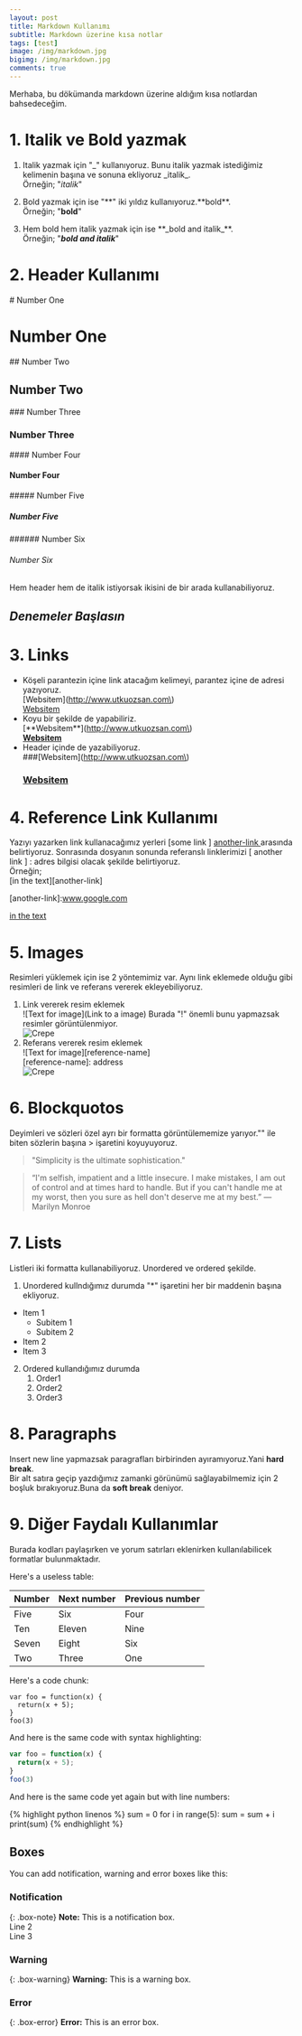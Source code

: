 ```yaml
---
layout: post
title: Markdown Kullanımı
subtitle: Markdown üzerine kısa notlar
tags: [test]
image: /img/markdown.jpg
bigimg: /img/markdown.jpg
comments: true
---
```


Merhaba,
  bu dökümanda markdown üzerine aldığım kısa notlardan bahsedeceğim.

# 1. Italik ve Bold yazmak

1. Italik yazmak için "_" kullanıyoruz.  Bunu italik yazmak istediğimiz kelimenin başına ve sonuna ekliyoruz  \_italik\_.  
  Örneğin; "_italik_" 

2. Bold yazmak için ise "**" iki yıldız kullanıyoruz.\*\*bold\*\*.  
Örneğin; "**bold**"

3. Hem bold hem italik yazmak için ise \*\*\_bold and italik_\*\*.  
Örneğin; "**_bold and italik_**"

# 2. Header Kullanımı

\# Number One  
# Number One   
\#\# Number Two
## Number Two
\#\#\# Number Three
### Number Three
\#\#\#\# Number Four
#### Number Four
\#\#\#\#\# Number Five
##### Number Five
\#\#\#\#\#\# Number Six
###### Number Six

Hem header hem de italik istiyorsak ikisini de bir arada kullanabiliyoruz.

## _Denemeler Başlasın_

# 3. Links  
* Köşeli parantezin içine link atacağım kelimeyi, parantez içine de adresi yazıyoruz.  
\[Websitem\]\(http://www.utkuozsan.com\)  
[Websitem](http://www.utkuozsan.com)
* Koyu bir şekilde de yapabiliriz.  
\[\*\*Websitem\*\*\]\(http://www.utkuozsan.com\)  
[**Websitem**](http://www.utkuozsan.com)
* Header içinde de yazabiliyoruz.  
\#\#\#\[Websitem\]\(http://www.utkuozsan.com\)
  ### [Websitem](http://www.utkuozsan.com)

# 4. Reference Link Kullanımı
Yazıyı yazarken link kullanacağımız yerleri [some link ] [ another-link ] arasında belirtiyoruz. Sonrasında dosyanın sonunda referanslı linklerimizi [ another link ] : adres bilgisi olacak şekilde belirtiyoruz.  
Örneğin;  
\[in the text\]\[another-link\]

\[another-link\]:www.google.com

[in the text][another-link]

[another-link]:www.google.com

# 5. Images  
Resimleri yüklemek için ise 2 yöntemimiz var. Aynı link eklemede olduğu gibi resimleri de link ve referans vererek ekleyebiliyoruz.  
 1. Link vererek resim eklemek  
   \!\[Text for image\]\(Link to a image\) Burada "!" önemli bunu yapmazsak resimler görüntülenmiyor.  
   ![Crepe](https://s3-media3.fl.yelpcdn.com/bphoto/cQ1Yoa75m2yUFFbY2xwuqw/348s.jpg)
 2. Referans vererek resim eklemek  
   \!\[Text for image\]\[reference-name\]  
   \[reference-name\]: address    
   ![Crepe][Photo-1]  
   
   [Photo-1]:https://s3-media3.fl.yelpcdn.com/bphoto/cQ1Yoa75m2yUFFbY2xwuqw/348s.jpg
   
# 6. Blockquotos  
  Deyimleri ve sözleri özel ayrı bir formatta görüntülememize yarıyor."" ile biten sözlerin başına > işaretini koyuyuyoruz.
  >"Simplicity is the ultimate sophistication."
  
  >“I'm selfish, impatient and a little insecure. I make mistakes, I am out of control and at times hard to handle. But if you can't handle me at my worst, then you sure as hell don't deserve me at my best.” 
― Marilyn Monroe

# 7. Lists  
Listleri iki formatta kullanabiliyoruz. Unordered ve ordered şekilde.  
1. Unordered kullndığımız durumda "\*" işaretini her bir maddenin başına ekliyoruz.  
 * Item 1
    * Subitem 1
    * Subitem 2
 * Item 2 
 * Item 3  
2. Ordered kullandığımız durumda  
    1. Order1
    2. Order2
    3. Order3
 
# 8. Paragraphs  
Insert new line yapmazsak paragrafları birbirinden ayıramıyoruz.Yani **hard break**.  
Bir alt satıra geçip yazdığımız zamanki görünümü sağlayabilmemiz için 2 boşluk bırakıyoruz.Buna da **soft break** deniyor.

# 9. Diğer Faydalı Kullanımlar  
Burada kodları paylaşırken ve yorum satırları eklenirken kullanılabilicek formatlar bulunmaktadır.  

Here's a useless table:

| Number | Next number | Previous number |
| :------ |:--- | :--- |
| Five | Six | Four |
| Ten | Eleven | Nine |
| Seven | Eight | Six |
| Two | Three | One |

Here's a code chunk:

~~~
var foo = function(x) {
  return(x + 5);
}
foo(3)
~~~

And here is the same code with syntax highlighting:

```javascript
var foo = function(x) {
  return(x + 5);
}
foo(3)
```

And here is the same code yet again but with line numbers:

{% highlight python linenos %}
sum = 0
for i in range(5):
  sum = sum + i
print(sum)
{% endhighlight %}

## Boxes
You can add notification, warning and error boxes like this:

### Notification

{: .box-note}
**Note:** This is a notification box.  
Line 2  
Line 3

### Warning

{: .box-warning}
**Warning:** This is a warning box.

### Error

{: .box-error}
**Error:** This is an error box.


